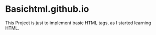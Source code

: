 # Basichtml.github.io
This Project is just to implement basic HTML tags, as I started learning HTML. 
